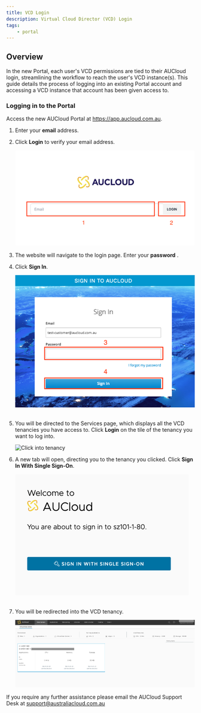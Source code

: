```yaml
---
title: VCD Login
description: Virtual Cloud Director (VCD) Login
tags:
    - portal
---
```


## Overview
In the new Portal, each user's VCD permissions are tied to their AUCloud login, streamlining the workflow to reach the user's VCD instance(s). This guide details the process of logging into an existing Portal account and accessing a VCD instance that account has been given access to.

### Logging in to the Portal

Access the new AUCloud Portal at https://app.aucloud.com.au.

1. Enter your **email** address.
1. Click **Login** to verify your email address.

    ![Login with email](./assets/setup-account-1.png)


1. The website will navigate to the login page. Enter your **password** .
1. Click **Sign In**.

    ![Enter password](./assets/setup-account-2.png)
  &nbsp;
  &nbsp;

1. You will be directed to the Services page, which displays all the VCD tenancies you have access to. Click **Login** on the tile of the tenancy you want to log into.
    
    ![Click into tenancy](./assets/product-instance-login)
  &nbsp;
  &nbsp;

1. A new tab will open, directing you to the tenancy you clicked. Click **Sign In With Single Sign-On**.

    ![Click Single Sign-On](./assets/vcd-tenancy-sso.png)  
  &nbsp; 
  &nbsp;

1. You will be redirected into the VCD tenancy.

    ![Logged in](./assets/vcd-logged-in.png)

If you require any further assistance please email the AUCloud Support Desk at support@australiacloud.com.au